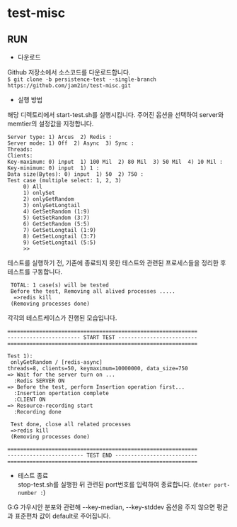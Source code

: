 # test-misc
## RUN
* 다운로드   

Github 저장소에서 소스코드를 다운로드합니다.   
```$ git clone -b persistence-test --single-branch https://github.com/jam2in/test-misc.git```
    
   
* 실행 방법   

해당 디렉토리에서 start-test.sh를 실행시킵니다.
주어진 옵션을 선택하여 server와 memtier의 설정값을 지정합니다.
```
Server type: 1) Arcus  2) Redis : 
Server mode: 1) Off  2) Async  3) Sync :  
Threads: 
Clients: 
Key-maximum: 0) input  1) 100 Mil  2) 80 Mil  3) 50 Mil  4) 10 Mil :  
Key-minimum: 0) input  1) 1 :  
Data size(Bytes): 0) input  1) 50  2) 750 : 
Test case (multiple select: 1, 2, 3)
     0) All
     1) onlySet
     2) onlyGetRandom
     3) onlyGetLongtail
     4) GetSetRandom (1:9)
     5) GetSetRandom (3:7)
     6) GetSetRandom (5:5)
     7) GetSetLongtail (1:9)
     8) GetSetLongtail (3:7)
     9) GetSetLongtail (5:5)
     >> 

```
테스트를 실행하기 전, 기존에 종료되지 못한 테스트와 관련된 프로세스들을 정리한 후 테스트를 구동합니다.
```
 TOTAL: 1 case(s) will be tested
 Before the test, Removing all alived processes .....
  =>redis kill
 (Removing processes done)
```
각각의 테스트케이스가 진행된 모습입니다.
```
============================================================
----------------------- START TEST -------------------------
============================================================

Test 1):
 onlyGetRandom / [redis-async]
threads=8, clients=50, keymaximum=10000000, data_size=750
=> Wait for the server turn on ...
  :Redis SERVER ON
=> Before the test, perform Insertion operation first...
  :Insertion opertation complete
  :CLIENT ON
=> Resource-recording start
  :Recording done

 Test done, close all related processes
 =>redis kill
 (Removing processes done)
 
============================================================
------------------------ TEST END --------------------------
============================================================
```

* 테스트 종료   
stop-test.sh를 실행한 뒤 관련된 port번호를 입력하여 종료합니다.
(```Enter port-number :```)   

 G:G 가우시안 분포와 관련해 --key-median, --key-stddev 옵션을 주지 않으면 평균과 표준편차 값이 default로 주어집니다.   
 
 
 
